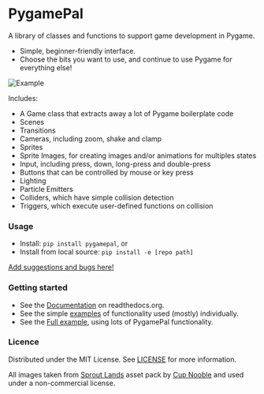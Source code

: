 # PygamePal

A library of classes and functions to support game development in Pygame.
- Simple, beginner-friendly interface.
- Choose the bits you want to use, and continue to use Pygame for everything else!

![Example](https://github.com/rik-cross/pygamepal/blob/main/examples/gifs/fullExample.gif?raw=true)

Includes:

- A Game class that extracts away a lot of Pygame boilerplate code
- Scenes
- Transitions
- Cameras, including zoom, shake and clamp
- Sprites
- Sprite Images, for creating images and/or animations for multiples states
- Input, including press, down, long-press and double-press
- Buttons that can be controlled by mouse or key press
- Lighting
- Particle Emitters
- Colliders, which have simple collision detection
- Triggers, which execute user-defined functions on collision

### Usage

- Install: `pip install pygamepal`, or
- Install from local source: `pip install -e [repo path]`

[Add suggestions and bugs here!](https://github.com/rik-cross/pygamepal/issues)

### Getting started

- See the [Documentation](https://pygamepal.readthedocs.io/en/latest/) on readthedocs.org.
- See the simple [examples](https://github.com/rik-cross/pygamepal/tree/main/examples) of functionality used (mostly) individually.
- See the [Full example](https://github.com/rik-cross/pygamepal/blob/main/examples/fullExample.py), using lots of PygamePal functionality.

### Licence

Distributed under the MIT License. See [LICENSE](https://github.com/rik-cross/pygamepal/blob/main/LICENSE) for more information.

All images taken from [Sprout Lands](https://cupnooble.itch.io/sprout-lands-asset-pack) asset pack by [Cup Nooble](https://cupnooble.itch.io/) and used under a non-commercial license.
